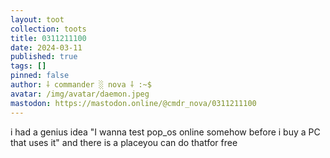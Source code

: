 ```yaml
---
layout: toot
collection: toots
title: 0311211100
date: 2024-03-11
published: true
tags: []
pinned: false
author: ⸸ commander ░ nova ⸸ :~$
avatar: /img/avatar/daemon.jpeg
mastodon: https://mastodon.online/@cmdr_nova/0311211100
---
```


i had a genius idea "I wanna test pop_os online somehow before i buy a PC that uses it" and there is a placeyou can do thatfor free
